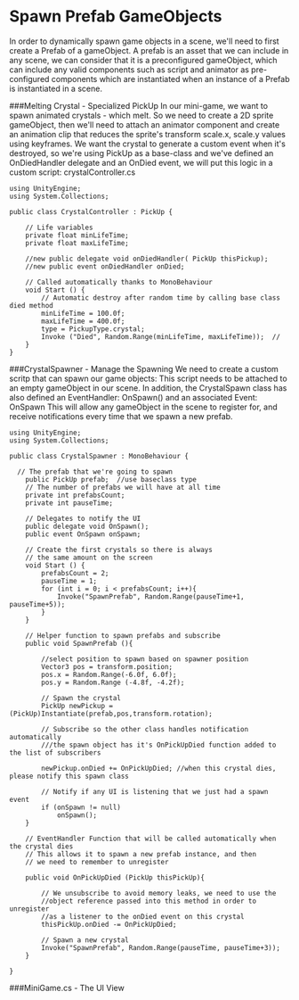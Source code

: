 # Spawn Prefab GameObjects
In order to dynamically spawn game objects in a scene, we'll need to first create a Prefab of a gameObject.  A prefab is an asset that we can include in any scene, we can consider that it is a preconfigured gameObject, which can include any valid components such as script and animator as pre-configured components which are instantiated when an instance of a Prefab is instantiated in a scene.  

###Melting Crystal - Specialized PickUp 
In our mini-game, we want to spawn animated crystals - which melt.  So we need to create a 2D sprite gameObject, then we'll need to attach an animator component and create an animation clip that reduces the sprite's transform scale.x, scale.y values using keyframes.  We want the crystal to generate a custom event when it's destroyed, so we're using PickUp as a base-class and we've defined an OnDiedHandler delegate and an OnDied event, we will put this logic in a custom script: crystalController.cs  
```
using UnityEngine;
using System.Collections;

public class CrystalController : PickUp {

	// Life variables
	private float minLifeTime;
	private float maxLifeTime;

	//new public delegate void onDiedHandler( PickUp thisPickup);
	//new public event onDiedHandler onDied; 

	// Called automatically thanks to MonoBehaviour
	void Start () {
		// Automatic destroy after random time by calling base class died method
		minLifeTime = 100.0f;
		maxLifeTime = 400.0f;
		type = PickupType.crystal;
 		Invoke ("Died", Random.Range(minLifeTime, maxLifeTime));  //
	}
}
```

###CrystalSpawner - Manage the Spawning
We need to create a custom scritp that can spawn our game objects: 
This script needs to be attached to an empty gameObject in our scene. 
In addition, the CrystalSpawn class has also defined an EventHandler: OnSpawn() and an associated Event: OnSpawn
This will allow any gameObject in the scene to register for, and receive notifications every time that we spawn a new prefab.

```
using UnityEngine;
using System.Collections;

public class CrystalSpawner : MonoBehaviour {

  // The prefab that we're going to spawn 
	public PickUp prefab;  //use baseclass type
	// The number of prefabs we will have at all time
	private int prefabsCount;
	private int pauseTime;

	// Delegates to notify the UI
	public delegate void OnSpawn();
	public event OnSpawn onSpawn;

	// Create the first crystals so there is always
	// the same amount on the screen
	void Start () {
		prefabsCount = 2;
		pauseTime = 1;
		for (int i = 0; i < prefabsCount; i++){
			Invoke("SpawnPrefab", Random.Range(pauseTime+1, pauseTime+5)); 
		}
	}

	// Helper function to spawn prefabs and subscribe
	public void SpawnPrefab (){

		//select position to spawn based on spawner position
		Vector3 pos = transform.position;
		pos.x = Random.Range(-6.0f, 6.0f);
		pos.y = Random.Range (-4.8f, -4.2f);

		// Spawn the crystal
		PickUp newPickup = (PickUp)Instantiate(prefab,pos,transform.rotation);

		// Subscribe so the other class handles notification automatically
		///the spawn object has it's OnPickUpDied function added to the list of subscribers

		newPickup.onDied += OnPickUpDied; //when this crystal dies, please notify this spawn class

		// Notify if any UI is listening that we just had a spawn event
		if (onSpawn != null)  
			onSpawn();
	}

	// EventHandler Function that will be called automatically when the crystal dies
    // This allows it to spawn a new prefab instance, and then 
    // we need to remember to unregister
    
	public void OnPickUpDied (PickUp thisPickUp){

		// We unsubscribe to avoid memory leaks, we need to use the
		//object reference passed into this method in order to unregister
		//as a listener to the onDied event on this crystal
		thisPickUp.onDied -= OnPickUpDied;

		// Spawn a new crystal 
		Invoke("SpawnPrefab", Random.Range(pauseTime, pauseTime+3));
	}
		
}

```

###MiniGame.cs - The UI View
